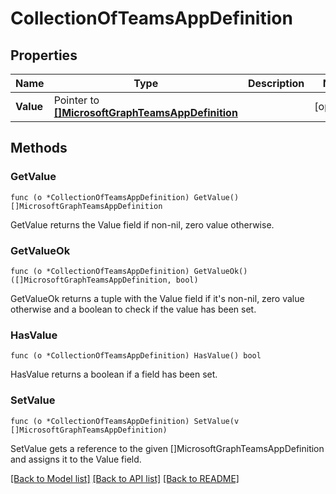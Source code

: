 # CollectionOfTeamsAppDefinition

## Properties

Name | Type | Description | Notes
------------ | ------------- | ------------- | -------------
**Value** | Pointer to [**[]MicrosoftGraphTeamsAppDefinition**](microsoft.graph.teamsAppDefinition.md) |  | [optional] 

## Methods

### GetValue

`func (o *CollectionOfTeamsAppDefinition) GetValue() []MicrosoftGraphTeamsAppDefinition`

GetValue returns the Value field if non-nil, zero value otherwise.

### GetValueOk

`func (o *CollectionOfTeamsAppDefinition) GetValueOk() ([]MicrosoftGraphTeamsAppDefinition, bool)`

GetValueOk returns a tuple with the Value field if it's non-nil, zero value otherwise
and a boolean to check if the value has been set.

### HasValue

`func (o *CollectionOfTeamsAppDefinition) HasValue() bool`

HasValue returns a boolean if a field has been set.

### SetValue

`func (o *CollectionOfTeamsAppDefinition) SetValue(v []MicrosoftGraphTeamsAppDefinition)`

SetValue gets a reference to the given []MicrosoftGraphTeamsAppDefinition and assigns it to the Value field.


[[Back to Model list]](../README.md#documentation-for-models) [[Back to API list]](../README.md#documentation-for-api-endpoints) [[Back to README]](../README.md)


